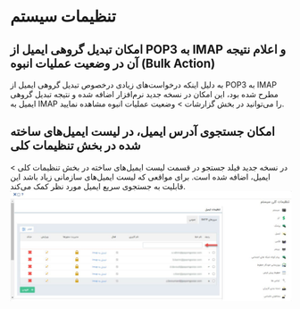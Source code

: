 # تنظیمات سیستم
## امکان تبدیل گروهی ایمیل از POP3 به IMAP  و اعلام نتیجه آن در وضعیت عملیات انبوه (Bulk Action)
به دلیل اینکه درخواست‌های زیادی درخصوص تبدیل گروهی ایمیل از POP3 به IMAP  مطرح شده بود، این امکان در نسخه جدید نرم‌افزار اضافه شده و نتیجه تبدیل گروهی ایمیل به IMAP را می‌توانید در بخش گزارشات > وضعیت عملیات انبوه مشاهده نمایید.<br>

## امکان جستجوی آدرس ایمیل، در لیست ایمیل‌های ساخته شده در بخش تنظیمات کلی
در نسخه جدید فیلد جستجو در قسمت لیست ایمیل‌های ساخته در بخش تنظیمات کلی > ایمیل، اضافه شده است. برای مواقعی که لیست ایمیل‌های سازمانی زیاد باشد این قابلیت به جستجوی سریع ایمیل مورد نظر کمک می‌کند.<br>
![جستجو آدرس ایمیل در لیست ایمیل‌ها](./Image/Search-in-list-of-Emaills.jpg)
